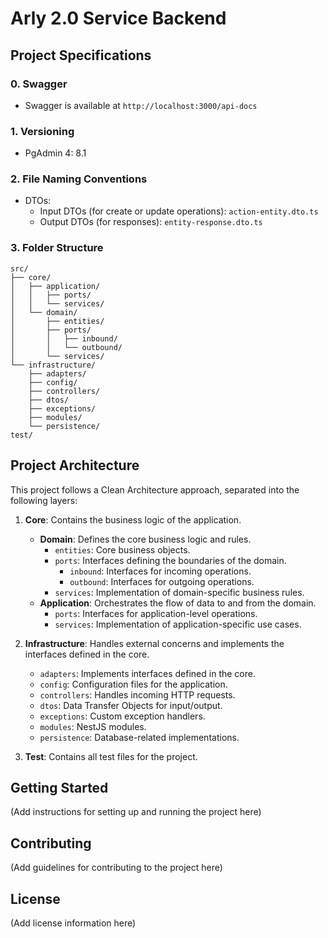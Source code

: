 # Arly 2.0 Service Backend

## Project Specifications

### 0. Swagger
- Swagger is available at `http://localhost:3000/api-docs`

### 1. Versioning
- PgAdmin 4: 8.1

### 2. File Naming Conventions
- DTOs:
  - Input DTOs (for create or update operations): `action-entity.dto.ts`
  - Output DTOs (for responses): `entity-response.dto.ts`

### 3. Folder Structure

```
src/
├── core/
│   ├── application/
│   │   ├── ports/
│   │   └── services/
│   └── domain/
│       ├── entities/
│       ├── ports/
│       │   ├── inbound/
│       │   └── outbound/
│       └── services/
└── infrastructure/
    ├── adapters/
    ├── config/
    ├── controllers/
    ├── dtos/
    ├── exceptions/
    ├── modules/
    └── persistence/
test/
```

## Project Architecture

This project follows a Clean Architecture approach, separated into the following layers:

1. **Core**: Contains the business logic of the application.
   - **Domain**: Defines the core business logic and rules.
     - `entities`: Core business objects.
     - `ports`: Interfaces defining the boundaries of the domain.
       - `inbound`: Interfaces for incoming operations.
       - `outbound`: Interfaces for outgoing operations.
     - `services`: Implementation of domain-specific business rules.
   - **Application**: Orchestrates the flow of data to and from the domain.
     - `ports`: Interfaces for application-level operations.
     - `services`: Implementation of application-specific use cases.

2. **Infrastructure**: Handles external concerns and implements the interfaces defined in the core.
   - `adapters`: Implements interfaces defined in the core.
   - `config`: Configuration files for the application.
   - `controllers`: Handles incoming HTTP requests.
   - `dtos`: Data Transfer Objects for input/output.
   - `exceptions`: Custom exception handlers.
   - `modules`: NestJS modules.
   - `persistence`: Database-related implementations.

3. **Test**: Contains all test files for the project.

## Getting Started

(Add instructions for setting up and running the project here)

## Contributing

(Add guidelines for contributing to the project here)

## License

(Add license information here)